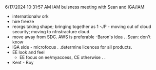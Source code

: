 6/17/2024 10:31:57 AM
IAM buisness meeting with Sean and IGA/IAM
 - internationalw ork
 - hire freeze
 - reorgs taking shape; bringing together as 1
 -JP - moving out of cloud security; moving to nfnstracture cloud.
  - move away from SDC. AWS is preferable -Baron's idea . .Sean: don't know
- IGA side - microfocus  . .determine licences for all products.
- EE look and feel
	-  EE focus on ee/myaccess, CE otherwise . .
- Kent - Boy 
 


